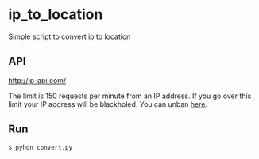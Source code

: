 # ip_to_location
Simple script to convert ip to location

## API
http://ip-api.com/

The limit is 150 requests per minute from an IP address.
If you go over this limit your IP address will be blackholed. You can unban [here](http://ip-api.com/docs/unban).

## Run
```shell
$ pyhon convert.py
```
